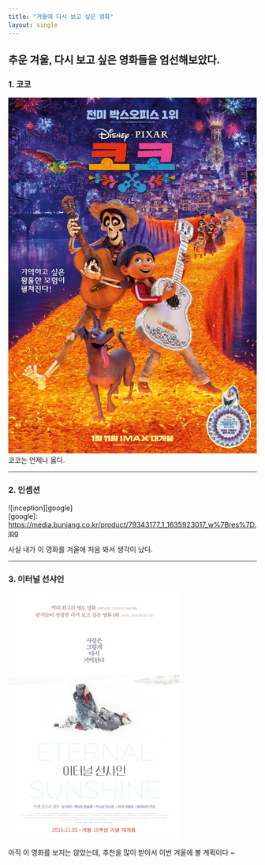 ```yaml
---
title: "겨울에 다시 보고 싶은 영화"
layout: single
---
```


추운 겨울, 다시 보고 싶은 영화들을 엄선해보았다.
---
### 1. 코코
![coco](/assets/images/coco.jpg)
코코는 언제나 옳다.

---
### 2. 인셉션
![inception][google]  
[google]: 
https://media.bunjang.co.kr/product/79343177_1_1635923017_w%7Bres%7D.jpg

사실 내가 이 영화를 겨울에 처음 봐서 생각이 났다.

---
### 3. 이터널 선샤인
[![sunshine](/assets/images/sunshine.jpg "더 자세한 정보를 알고 싶으시다면 방문해주세요")](https://movie.daum.net/moviedb/main?movieId=39039)

아직 이 영화를 보지는 않았는데, 추천을 많이 받아서 이번 겨울에 볼 계획이다 ~
